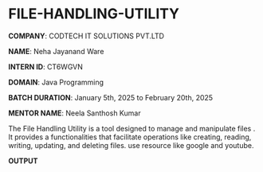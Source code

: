 # FILE-HANDLING-UTILITY

**COMPANY**: CODTECH IT SOLUTIONS PVT.LTD

**NAME**: Neha Jayanand Ware

**INTERN ID**: CT6WGVN

**DOMAIN**: Java Programming

**BATCH DURATION**:  January 5th, 2025 to February 20th, 2025

**MENTOR NAME**:  Neela Santhosh Kumar 

 The File Handling Utility is a tool designed to manage and manipulate files . It provides a functionalities that facilitate operations like creating, reading, writing, updating, and deleting files. use resource like google and youtube.


 **OUTPUT**   
